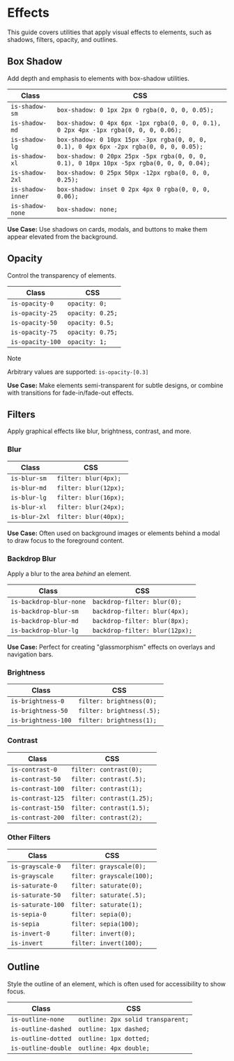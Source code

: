 # Effects

This guide covers utilities that apply visual effects to elements, such as shadows, filters, opacity, and outlines.

## Box Shadow

Add depth and emphasis to elements with box-shadow utilities.

| Class | CSS |
| --- | --- |
| `is-shadow-sm` | `box-shadow: 0 1px 2px 0 rgba(0, 0, 0, 0.05);` |
| `is-shadow-md` | `box-shadow: 0 4px 6px -1px rgba(0, 0, 0, 0.1), 0 2px 4px -1px rgba(0, 0, 0, 0.06);` |
| `is-shadow-lg` | `box-shadow: 0 10px 15px -3px rgba(0, 0, 0, 0.1), 0 4px 6px -2px rgba(0, 0, 0, 0.05);` |
| `is-shadow-xl` | `box-shadow: 0 20px 25px -5px rgba(0, 0, 0, 0.1), 0 10px 10px -5px rgba(0, 0, 0, 0.04);` |
| `is-shadow-2xl` | `box-shadow: 0 25px 50px -12px rgba(0, 0, 0, 0.25);` |
| `is-shadow-inner`| `box-shadow: inset 0 2px 4px 0 rgba(0, 0, 0, 0.06);` |
| `is-shadow-none` | `box-shadow: none;` |

**Use Case:** Use shadows on cards, modals, and buttons to make them appear elevated from the background.

## Opacity

Control the transparency of elements.

| Class | CSS | 
| --- | --- |
| `is-opacity-0` | `opacity: 0;` |
| `is-opacity-25` | `opacity: 0.25;` |
| `is-opacity-50` | `opacity: 0.5;` |
| `is-opacity-75` | `opacity: 0.75;` |
| `is-opacity-100` | `opacity: 1;` |

> [!NOTE]
> Arbitrary values are supported: `is-opacity-[0.3]`

**Use Case:** Make elements semi-transparent for subtle designs, or combine with transitions for fade-in/fade-out effects.

## Filters

Apply graphical effects like blur, brightness, contrast, and more.

### Blur

| Class | CSS |
| --- | --- |
| `is-blur-sm` | `filter: blur(4px);` |
| `is-blur-md` | `filter: blur(12px);` |
| `is-blur-lg` | `filter: blur(16px);` |
| `is-blur-xl` | `filter: blur(24px);` |
| `is-blur-2xl` | `filter: blur(40px);` |

**Use Case:** Often used on background images or elements behind a modal to draw focus to the foreground content.

### Backdrop Blur

Apply a blur to the area *behind* an element.

| Class | CSS |
| --- | --- |
| `is-backdrop-blur-none` | `backdrop-filter: blur(0);` |
| `is-backdrop-blur-sm` | `backdrop-filter: blur(4px);` |
| `is-backdrop-blur-md` | `backdrop-filter: blur(8px);` |
| `is-backdrop-blur-lg` | `backdrop-filter: blur(12px);` |

**Use Case:** Perfect for creating "glassmorphism" effects on overlays and navigation bars.

### Brightness

| Class | CSS |
| --- | --- |
| `is-brightness-0` | `filter: brightness(0);` |
| `is-brightness-50` | `filter: brightness(.5);` |
| `is-brightness-100` | `filter: brightness(1);` |

### Contrast

| Class | CSS |
| --- | --- |
| `is-contrast-0` | `filter: contrast(0);` |
| `is-contrast-50` | `filter: contrast(.5);` |
| `is-contrast-100` | `filter: contrast(1);` |
| `is-contrast-125` | `filter: contrast(1.25);` |
| `is-contrast-150` | `filter: contrast(1.5);` |
| `is-contrast-200` | `filter: contrast(2);` |

### Other Filters

| Class | CSS |
| --- | --- |
| `is-grayscale-0` | `filter: grayscale(0);` |
| `is-grayscale` | `filter: grayscale(100);` |
| `is-saturate-0` | `filter: saturate(0);` |
| `is-saturate-50` | `filter: saturate(.5);` |
| `is-saturate-100` | `filter: saturate(1);` |
| `is-sepia-0` | `filter: sepia(0);` |
| `is-sepia` | `filter: sepia(100);` |
| `is-invert-0` | `filter: invert(0);` |
| `is-invert` | `filter: invert(100);` |

## Outline

Style the outline of an element, which is often used for accessibility to show focus.

| Class | CSS |
| --- | --- |
| `is-outline-none` | `outline: 2px solid transparent;` |
| `is-outline-dashed` | `outline: 1px dashed;` |
| `is-outline-dotted` | `outline: 1px dotted;` |
| `is-outline-double` | `outline: 4px double;` |